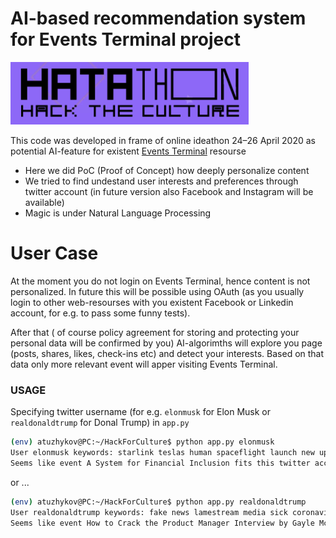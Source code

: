 
# AI-based recommendation system for Events Terminal project

[![Getting Started](misc/hack.png)](https://hatathon.houseofeurope.org.ua/)

This code was developed in frame of online ideathon 24–26 April 2020 as potential AI-feature for existent [Events Terminal](https://eventsterminal.com/) resourse

  - Here we did PoC (Proof of Concept) how deeply personalize content
  - We tried to find undestand user interests and preferences through twitter account (in future version also Facebook and Instagram will be available)
  - Magic is under Natural Language Processing


# User Case

At the moment you do not login on Events Terminal, hence content is not personalized.
In future this will be possible using OAuth (as you usually login to other web-resourses with you existent Facebook or Linkedin account, for e.g. to pass some funny tests).

After that ( of course policy agreement for storing and protecting your personal data  will be confirmed by you) AI-algorimths will explore you page (posts, shares, likes, check-ins etc) and detect your interests. Based on that data only more relevant event will apper visiting Events Terminal.

### USAGE
Specifying twitter username (for e.g. `elonmusk` for Elon Musk or `realdonaldtrump` for Donal Trump) in `app.py`


```sh
(env) atuzhykov@PC:~/HackForCulture$ python app.py elonmusk
User elonmusk keywords: starlink teslas human spaceflight launch new update former ceo dogecoin meme necromancer
Seems like event A System for Financial Inclusion fits this twitter account. Please visit https://eventsterminal.com/event/a-system-for-financial-inclusion
```

or ...

```sh
(env) atuzhykov@PC:~/HackForCulture$ python app.py realdonaldtrump
User realdonaldtrump keywords: fake news lamestream media sick coronavirus cdc ventilators hoax united states america 45th president
Seems like event How to Crack the Product Manager Interview by Gayle McDowell fits this twitter account. Please visit https://eventsterminal.com/event/how-to-crack-the-product-manager-interview-by-gayle-mcdowell


```